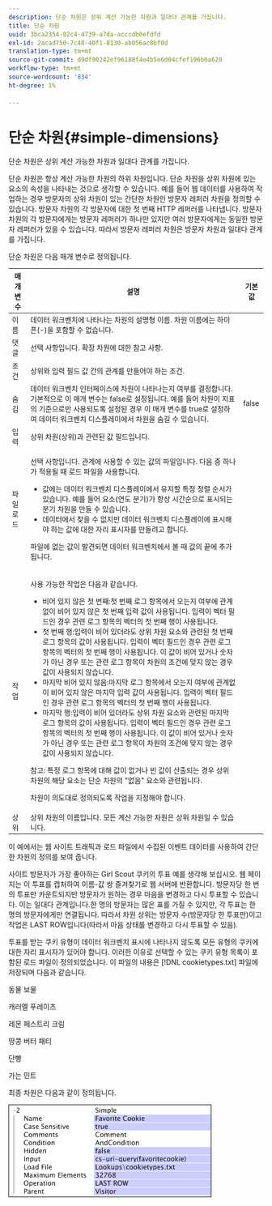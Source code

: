 ```yaml
---
description: 단순 차원은 상위 계산 가능한 차원과 일대다 관계를 가집니다.
title: 단순 차원
uuid: 3bca2354-02c4-4739-a7da-acccdb0efdfd
exl-id: 2acad750-7c48-40f1-8130-ab056ac8bf0d
translation-type: tm+mt
source-git-commit: d9df90242ef96188f4e4b5e6d04cfef196b0a628
workflow-type: tm+mt
source-wordcount: '834'
ht-degree: 1%

---
```


# 단순 차원{#simple-dimensions}

단순 차원은 상위 계산 가능한 차원과 일대다 관계를 가집니다.

단순 차원은 항상 계산 가능한 차원의 하위 차원입니다. 단순 차원을 상위 차원에 있는 요소의 속성을 나타내는 것으로 생각할 수 있습니다. 예를 들어 웹 데이터를 사용하여 작업하는 경우 방문자의 상위 차원이 있는 간단한 차원인 방문자 레퍼러 차원을 정의할 수 있습니다. 방문자 차원의 각 방문자에 대한 첫 번째 HTTP 레퍼러를 나타냅니다. 방문자 차원의 각 방문자에게는 방문자 레퍼러가 하나만 있지만 여러 방문자에게는 동일한 방문자 레퍼러가 있을 수 있습니다. 따라서 방문자 레퍼러 차원은 방문자 차원과 일대다 관계를 가집니다.

단순 차원은 다음 매개 변수로 정의됩니다.

<table id="table_E6F729DFA226459DBFC1776CE8CB81F8"> 
 <thead> 
  <tr> 
   <th colname="col1" class="entry"> 매개 변수 </th> 
   <th colname="col2" class="entry"> 설명 </th> 
   <th colname="col3" class="entry"> 기본값 </th> 
  </tr> 
 </thead>
 <tbody> 
  <tr> 
   <td colname="col1"> 이름 </td> 
   <td colname="col2"> 데이터 워크벤치에 나타나는 차원의 설명형 이름. 차원 이름에는 하이픈(-)을 포함할 수 없습니다. </td> 
   <td colname="col3"> </td> 
  </tr> 
  <tr> 
   <td colname="col1"> 댓글 </td> 
   <td colname="col2"> 선택 사항입니다. 확장 차원에 대한 참고 사항. </td> 
   <td colname="col3"> </td> 
  </tr> 
  <tr> 
   <td colname="col1"> 조건 </td> 
   <td colname="col2"> 상위와 입력 필드 값 간의 관계를 만들어야 하는 조건. </td> 
   <td colname="col3"> </td> 
  </tr> 
  <tr> 
   <td colname="col1"> 숨김 </td> 
   <td colname="col2"> 데이터 워크벤치 인터페이스에 차원이 나타나는지 여부를 결정합니다. 기본적으로 이 매개 변수는 false로 설정됩니다. 예를 들어 차원이 지표의 기준으로만 사용되도록 설정된 경우 이 매개 변수를 true로 설정하여 데이터 워크벤치 디스플레이에서 차원을 숨길 수 있습니다. </td> 
   <td colname="col3"> false </td> 
  </tr> 
  <tr> 
   <td colname="col1"> 입력 </td> 
   <td colname="col2"> 상위 차원(상위)과 관련된 값 필드입니다. </td> 
   <td colname="col3"> </td> 
  </tr> 
  <tr> 
   <td colname="col1"> 파일 로드 </td> 
   <td colname="col2"> <p>선택 사항입니다. 관계에 사용할 수 있는 값의 파일입니다. 다음 중 하나가 적용될 때 로드 파일을 사용합니다. </p> <p> 
     <ul id="ul_056C4A8E46AA479397DC63173C035D5C"> 
      <li id="li_C26EB5A4AB3C4BEB8EB3A217A5A2377E"> 값에는 데이터 워크벤치 디스플레이에서 유지할 특정 정렬 순서가 있습니다. 예를 들어 요소(연도 분기)가 항상 시간순으로 표시되는 분기 차원을 만들 수 있습니다. </li> 
      <li id="li_5D4DF56BC6124D038A7260131B1F3DB3"> 데이터에서 찾을 수 없지만 데이터 워크벤치 디스플레이에 표시해야 하는 값에 대한 자리 표시자를 만들려고 합니다. </li> 
     </ul> </p> <p> 파일에 없는 값이 발견되면 데이터 워크벤치에서 볼 때 값의 끝에 추가됩니다. </p> </td> 
   <td colname="col3"> </td> 
  </tr> 
  <tr> 
   <td colname="col1"> 작업 </td> 
   <td colname="col2"> <p>사용 가능한 작업은 다음과 같습니다. </p> <p> 
     <ul id="ul_88AE4279413C42609D8B53EC64B5E913"> 
      <li id="li_DD9623D006844BC28B2AAA8E12AA04E1"> 비어 있지 않은 첫 번째:첫 번째 로그 항목에서 오는지 여부에 관계없이 비어 있지 않은 첫 번째 입력 값이 사용됩니다. 입력이 벡터 필드인 경우 관련 로그 항목의 벡터의 첫 번째 행이 사용됩니다. </li> 
      <li id="li_0FBE7F0B7B9744D994ECEDAA08F0045C"> 첫 번째 행:입력이 비어 있더라도 상위 차원 요소와 관련된 첫 번째 로그 항목의 값이 사용됩니다. 입력이 벡터 필드인 경우 관련 로그 항목의 벡터의 첫 번째 행이 사용됩니다. 이 값이 비어 있거나 숫자가 아닌 경우 또는 관련 로그 항목이 차원의 조건에 맞지 않는 경우 값이 사용되지 않습니다. </li> 
      <li id="li_C17190BC699D4A099DC5326C07D1044D"> 마지막 비어 있지 않음:마지막 로그 항목에서 오는지 여부에 관계없이 비어 있지 않은 마지막 입력 값이 사용됩니다. 입력이 벡터 필드인 경우 관련 로그 항목의 벡터의 첫 번째 행이 사용됩니다. </li> 
      <li id="li_00BAE86F12004C098F6A455908DB7062"> 마지막 행:입력이 비어 있더라도 상위 차원 요소와 관련된 마지막 로그 항목의 값이 사용됩니다. 입력이 벡터 필드인 경우 관련 로그 항목의 벡터의 첫 번째 행이 사용됩니다. 이 값이 비어 있거나 숫자가 아닌 경우 또는 관련 로그 항목이 차원의 조건에 맞지 않는 경우 값이 사용되지 않습니다. </li> 
     </ul> </p> <p> <p>참고: 특정 로그 항목에 대해 값이 없거나 빈 값이 산출되는 경우 상위 차원의 해당 요소는 단순 차원의 "없음" 요소와 관련됩니다. </p> </p> <p> 차원이 의도대로 정의되도록 작업을 지정해야 합니다. </p> </td> 
   <td colname="col3"> </td> 
  </tr> 
  <tr> 
   <td colname="col1"> 상위 </td> 
   <td colname="col2"> 상위 차원의 이름입니다. 모든 계산 가능한 차원은 상위 차원일 수 있습니다. </td> 
   <td colname="col3"> </td> 
  </tr> 
 </tbody> 
</table>

이 예에서는 웹 사이트 트래픽과 로드 파일에서 수집된 이벤트 데이터를 사용하여 간단한 차원의 정의를 보여 줍니다.

사이트 방문자가 가장 좋아하는 Girl Scout 쿠키의 투표 예를 생각해 보십시오. 웹 페이지는 이 투표를 캡처하여 이름-값 쌍 즐겨찾기로 웹 서버에 반환합니다. 방문자당 한 번의 투표만 카운트되지만 방문자가 원하는 경우 마음을 변경하고 다시 투표할 수 있습니다. 이는 일대다 관계입니다.한 명의 방문자는 많은 표를 가질 수 있지만, 각 투표는 한 명의 방문자에게만 연결됩니다. 따라서 차원 상위는 방문자 수(방문자당 한 투표만)이고 작업은 LAST ROW입니다(따라서 마음 상태를 변경하고 다시 투표할 수 있음).

투표를 받는 쿠키 유형이 데이터 워크벤치 표시에 나타나지 않도록 모든 유형의 쿠키에 대한 자리 표시자가 있어야 합니다. 이러한 이유로 선택할 수 있는 쿠키 유형 목록이 포함된 로드 파일이 정의되었습니다. 이 파일의 내용은 [!DNL cookietypes.txt] 파일에 저장되며 다음과 같습니다.

동물 보물

캐러멜 푸레이츠

레몬 페스트리 크림

땅콩 버터 패티

단빵

가는 민트

최종 차원은 다음과 같이 정의됩니다.

![](assets/cfg_Transformation_Dim_Simple.png)
